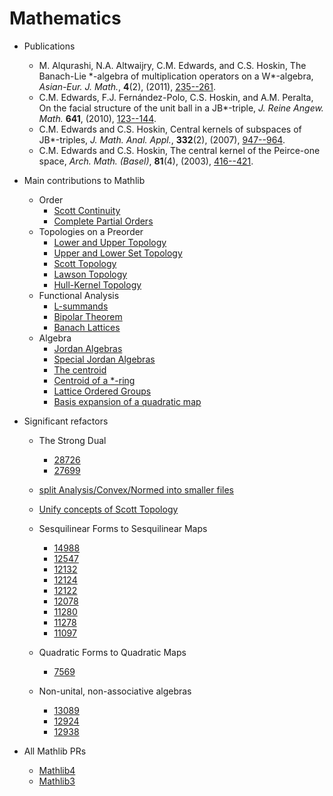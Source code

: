 # Mathematics

  - Publications
    - M. Alqurashi, N.A. Altwaijry, C.M. Edwards, and C.S. Hoskin, The Banach-Lie \*-algebra of multiplication operators on a W\*-algebra, _Asian-Eur. J. Math._, __4__(2), (2011), [235--261](https://www.worldscientific.com/doi/10.1142/S1793557111000198).
    - C.M. Edwards, F.J. Fernández-Polo, C.S. Hoskin, and A.M. Peralta, On the facial structure of the unit ball in a JB\*-triple, _J. Reine Angew. Math._ __641__, (2010), [123--144](https://www.degruyterbrill.com/document/doi/10.1515/crelle.2010.030/html).
    - C.M. Edwards and C.S. Hoskin, Central kernels of subspaces of JB\*-triples, _J. Math. Anal. Appl._, __332__(2), (2007), [947--964](https://www.sciencedirect.com/science/article/pii/S0022247X06011966).
    - C.M. Edwards and C.S. Hoskin, The central kernel of the Peirce-one space, _Arch. Math. (Basel)_, __81__(4), (2003), [416--421](https://link.springer.com/article/10.1007/s00013-003-0546-1).
  - Main contributions to Mathlib
    - Order
      - [Scott Continuity](https://github.com/leanprover-community/mathlib4/blob/master/Mathlib/Order/ScottContinuity.lean)
      - [Complete Partial Orders](https://github.com/leanprover-community/mathlib4/blob/master/Mathlib/Order/CompletePartialOrder.lean)
    - Topologies on a Preorder
      - [Lower and Upper Topology](https://github.com/leanprover-community/mathlib4/blob/master/Mathlib/Topology/Order/LowerUpperTopology.lean)
      - [Upper and Lower Set Topology](https://github.com/leanprover-community/mathlib4/blob/master/Mathlib/Topology/Order/UpperLowerSetTopology.lean)
      - [Scott Topology](https://github.com/leanprover-community/mathlib4/blob/master/Mathlib/Topology/Order/ScottTopology.lean)
      - [Lawson Topology](https://github.com/leanprover-community/mathlib4/blob/master/Mathlib/Topology/Order/LawsonTopology.lean)
      - [Hull-Kernel Topology](https://github.com/leanprover-community/mathlib4/blob/master/Mathlib/Topology/Order/HullKernel.lean)
    - Functional Analysis
      - [L-summands](https://github.com/leanprover-community/mathlib4/blob/master/Mathlib/Analysis/NormedSpace/MStructure.lean)
      - [Bipolar Theorem](https://github.com/leanprover-community/mathlib4/pull/26345)
      - [Banach Lattices](https://github.com/leanprover-community/mathlib4/blob/master/Mathlib/Analysis/Normed/Order/Lattice.lean)
    - Algebra
      - [Jordan Algebras](https://github.com/leanprover-community/mathlib4/blob/master/Mathlib/Algebra/Jordan/Basic.lean)
      - [Special Jordan Algebras](https://github.com/leanprover-community/mathlib4/blob/master/Mathlib/Algebra/Symmetrized.lean)
      - [The centroid](https://github.com/leanprover-community/mathlib4/blob/master/Mathlib/Algebra/Ring/CentroidHom.lean)
      - [Centroid of a *-ring](https://github.com/leanprover-community/mathlib4/blob/master/Mathlib/Algebra/Star/CentroidHom.lean)
      - [Lattice Ordered Groups](https://github.com/leanprover-community/mathlib4/blob/master/Mathlib/Algebra/Order/Group/Lattice.lean)
      - [Basis expansion of a quadratic map](https://github.com/leanprover-community/mathlib4/pull/18578)
  - Significant refactors
    - The Strong Dual
      - [28726](https://github.com/leanprover-community/mathlib4/pull/28726)
      - [27699](https://github.com/leanprover-community/mathlib4/pull/27699)
    - [split Analysis/Convex/Normed into smaller files](https://github.com/leanprover-community/mathlib4/pull/22015)
    - [Unify concepts of Scott Topology](https://github.com/leanprover-community/mathlib4/pull/16523)
    - Sesquilinear Forms to Sesquilinear Maps     
      - [14988](https://github.com/leanprover-community/mathlib4/pull/14988)
      - [12547](https://github.com/leanprover-community/mathlib4/pull/12547)
      - [12132](https://github.com/leanprover-community/mathlib4/pull/12132)
      - [12124](https://github.com/leanprover-community/mathlib4/pull/12124)
      - [12122](https://github.com/leanprover-community/mathlib4/pull/12122)
      - [12078](https://github.com/leanprover-community/mathlib4/pull/12078)
      - [11280](https://github.com/leanprover-community/mathlib4/pull/11280)
      - [11278](https://github.com/leanprover-community/mathlib4/pull/11278)
      - [11097](https://github.com/leanprover-community/mathlib4/pull/11097)
      
    - Quadratic Forms to Quadratic Maps
      - [7569](https://github.com/leanprover-community/mathlib4/pull/7569)
    - Non-unital, non-associative algebras
      - [13089](https://github.com/leanprover-community/mathlib4/pull/13089)
      - [12924](https://github.com/leanprover-community/mathlib4/pull/12924)
      - [12938](https://github.com/leanprover-community/mathlib4/pull/12938)

  - All Mathlib PRs
    - [Mathlib4](https://github.com/leanprover-community/mathlib4/pulls?q=+is%3Apr+author%3Amans0954+)
    - [Mathlib3](https://github.com/leanprover-community/mathlib3/pulls?q=is%3Apr+author%3Amans0954+)
      